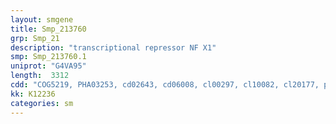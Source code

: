```yaml
---
layout: smgene
title: Smp_213760
grp: Smp_21
description: "transcriptional repressor NF X1"
smp: Smp_213760.1
uniprot: "G4VA95"
length:  3312
cdd: "COG5219, PHA03253, cd02643, cd06008, cl00297, cl10082, cl20177, pfam01424, smart00393"
kk: K12236
categories: sm
---
```


